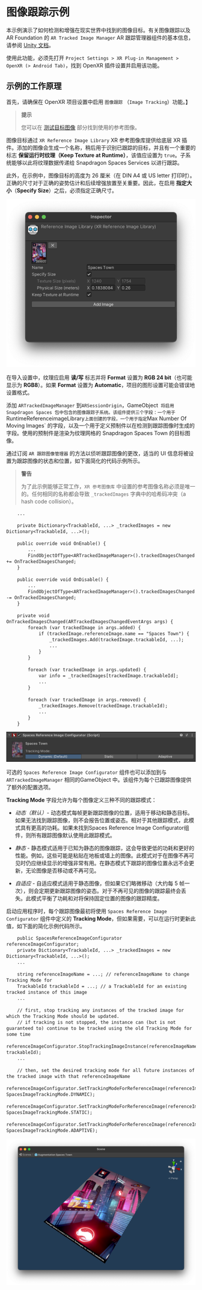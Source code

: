 # 图像跟踪示例

本示例演示了如何检测和增强在现实世界中找到的图像目标。有关图像跟踪以及 AR Foundation 的 `AR Tracked Image Manager` AR 跟踪管理器组件的基本信息，请参阅 [Unity 文档](https://docs.unity3d.com/Packages/com.unity.xr.arfoundation@4.2/manual/tracked-image-manager.html)。

使用此功能，必须先打开 `Project Settings > XR Plug-in Management > OpenXR (> Android Tab)`，找到 OpenXR 插件设置并启用该功能。

## 示例的工作原理

首先，请确保在 OpenXR 项目设置中启用 `图像跟踪` （`Image Tracking`）功能。】

>**提示**
>
>您可以在 [测试目标图像](./../../designux/ImageTargetsToTry.md) 部分找到使用的参考图像。 

图像目标通过 `XR Reference Image Library` XR 参考图像库提供给底层 XR 插件。添加的图像会生成一个名称，稍后用于识别已跟踪的目标，并且有一个重要的标志 **保留运行时纹理（Keep Texture at Runtime）**，该值应设置为 `true`。子系统能够以此将纹理数据传递给 Snapdragon Spaces Services 以进行跟踪。

此外，在示例中，图像目标的高度为 26 厘米（在 DIN A4 或 US letter 打印时）。正确的尺寸对于正确的姿势估计和后续增强放置至关重要。因此，在启用 **指定大小**（**Specify Size**）之后，必须指定正确尺寸。

![1](./pic-ImageTrackingSample/1.png)

在导入设置中，纹理应启用 **读/写** 标志并将 **Format** 设置为 **RGB 24 bit**（也可能显示为 **RGB8**）。如果 **Format** 设置为 **Automatic**，项目的图形设置可能会错误地设置格式。

添加 `ARTrackedImageManager` 到`ARSessionOrigin`，GameObject` 将启用 Snapdragon Spaces 包中包含的图像跟踪子系统。该组件提供三个字段：一个用于`RuntimeReferenceimageLibrary` 上面创建的字段，一个用于指定 `Max Number Of Moving Images` 的字段，以及一个用于定义预制件以在检测到跟踪图像时生成的字段。使用的预制件是渲染为纹理网格的 Snapdragon Spaces Town 的目标图像。

通过订阅 `AR 跟踪图像管理器` 的方法以侦听跟踪图像的更改，适当的 UI 信息将被设置为跟踪图像的状态和位置，如下面简化的代码示例所示。

>**警告**
>
>为了此示例能够正常工作，`XR 参考图像库` 中设置的参考图像名称必须是唯一的。任何相同的名称都会导致 `_trackedImages` 字典中的哈希码冲突（a hash code collision）。

```
    ...

    private Dictionary<TrackableId, ...> _trackedImages = new Dictionary<TrackableId, ...>();

    public override void OnEnable() {
        ...
        FindObjectOfType<ARTrackedImageManager>().trackedImagesChanged += OnTrackedImagesChanged;
    }

    public override void OnDisable() {
        ...
        FindObjectOfType<ARTrackedImageManager>().trackedImagesChanged -= OnTrackedImagesChanged;
    }

    private void OnTrackedImagesChanged(ARTrackedImagesChangedEventArgs args) {
        foreach (var trackedImage in args.added) {
            if (trackedImage.referenceImage.name == "Spaces Town") {
                _trackedImages.Add(trackedImage.trackableId, ...);
                ...
            }
        }

        foreach (var trackedImage in args.updated) {
            var info = _trackedImages[trackedImage.trackableId];
            ...
        }

        foreach (var trackedImage in args.removed) {
            _trackedImages.Remove(trackedImage.trackableId);
            ...
        }
    }
```

![2](./pic-ImageTrackingSample/2.png)

可选的 `Spaces Reference Image Configurator` 组件也可以添加到与 `ARTrackedImageManager` 相同的GameObject 中。该组件为每个已跟踪图像提供了额外的配置选项。

**Tracking Mode** 字段允许为每个图像定义三种不同的跟踪模式：

- *动态（默认）*- 动态模式每帧更新跟踪图像的位置，适用于移动和静态目标。如果无法找到跟踪图像，则不会报告位置或姿态。相对于其他跟踪模式，此模式具有更高的功耗。如果未找到Spaces Reference Image Configurator组件，则所有跟踪图像默认使用此跟踪模式。

- *静态* - 静态模式适用于已知为静态的图像跟踪，这会导致更低的功耗和更好的性能。例如，这些可能是粘贴在地板或墙上的图像。此模式对于在图像不再可见时仍应继续显示的增强非常有用。在静态模式下跟踪的图像位置永远不会更新，无论图像是否移动或不再可见。

- *自适应* - 自适应模式适用于静态图像，但如果它们略微移动（大约每 5 帧一次），则会定期更新跟踪图像的姿态。对于不再可见的图像的跟踪最终会丢失。此模式平衡了功耗和对将保持固定位置的图像的跟踪精度。

启动应用程序时，每个跟踪图像最初将使用 `Spaces Reference Image Configurator` 组件中定义的 **Tracking Mode**，但如果需要，可以在运行时更新此值，如下面的简化示例代码所示。

```
    public SpacesReferenceImageConfigurator referenceImageConfigurator;
    private Dictionary<TrackableId, ...> _trackedImages = new Dictionary<TrackableId, ...>();
    ...

    string referenceImageName = ...; // referenceImageName to change Tracking Mode for
    TrackableId trackableId = ...; // a TrackableId for an existing tracked instance of this image
    ...

    // first, stop tracking any instances of the tracked image for which the Tracking Mode should be updated.
    // if tracking is not stopped, the instance can (but is not guaranteed to) continue to be tracked using the old Tracking Mode for some time 
    referenceImageConfigurator.StopTrackingImageInstance(referenceImageName, trackableId);
    ...
    
    // then, set the desired tracking mode for all future instances of the tracked image with that referenceImageName
    referenceImageConfigurator.SetTrackingModeForReferenceImage(referenceImageName, SpacesImageTrackingMode.DYNAMIC);
    referenceImageConfigurator.SetTrackingModeForReferenceImage(referenceImageName, SpacesImageTrackingMode.STATIC);
    referenceImageConfigurator.SetTrackingModeForReferenceImage(referenceImageName, SpacesImageTrackingMode.ADAPTIVE);
```

![3](./pic-ImageTrackingSample/3.png)
